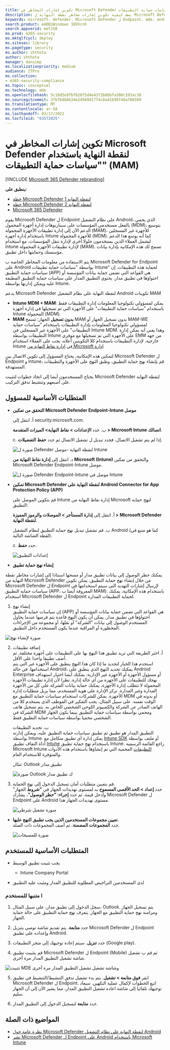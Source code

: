 ```yaml
---
title: تكوين إشارات المخاطر في Microsoft Defender لنقطة النهاية باستخدام "سياسات حماية التطبيقات" (MAM)
description: يصف كيفية تكوين إشارات مخاطر نقطة النهاية ل Microsoft Defender باستخدام سياسات حماية التطبيقات
keywords: microsoft، defender، Microsoft Defender ل Endpoint، mde، android، التكوين، MAM، سياسات حماية التطبيقات، التطبيق المدار
search.product: eADQiWindows 10XVcnh
search.appverid: met150
ms.prod: m365-security
ms.mktglfcycl: deploy
ms.sitesec: library
ms.pagetype: security
ms.author: shthota
author: shthota
manager: dansimp
ms.localizationpriority: medium
audience: ITPro
ms.collection:
- m365-security-compliance
ms.topic: conceptual
ms.technology: mde
ms.openlocfilehash: 5c18d5e9fbf628f5d4e4373b866fa300c193ac30
ms.sourcegitcommit: 3fb76db6b34e24569417f4c8a41b99f46a780389
ms.translationtype: MT
ms.contentlocale: ar-SA
ms.lasthandoff: 03/17/2022
ms.locfileid: "63572025"
---
```

# <a name="configure-microsoft-defender-for-endpoint-risk-signals-using-app-protection-policies-mam"></a>تكوين إشارات المخاطر في Microsoft Defender لنقطة النهاية باستخدام "سياسات حماية التطبيقات" (MAM)

[!INCLUDE [Microsoft 365 Defender rebranding](../../includes/microsoft-defender.md)]

**ينطبق على:**
- [خطة Microsoft Defender لنقطة النهاية 1](https://go.microsoft.com/fwlink/p/?linkid=2154037)
- [خطة Microsoft Defender لنقطة النهاية 2](https://go.microsoft.com/fwlink/p/?linkid=2154037)
- [Microsoft 365 Defender](https://go.microsoft.com/fwlink/?linkid=2118804)



يقوم Microsoft Defender ل Endpoint على نظام التشغيل Android، الذي يحمي بالفعل مستخدمي المؤسسات على سيناريوهات إدارة أجهزة المحمول (MDM)، بتوسيع الدعم الآن إلى إدارة تطبيقات الأجهزة المحمولة (MAM)، للأجهزة غير المسجلين باستخدام إدارة أجهزة Intune للأجهزة المحمولة (MDM). كما أنه يوسع هذا الدعم ليشمل العملاء الذين يستخدمون حلولا أخرى لإدارة تنقل المؤسسات، مع استخدام Intune لإدارة تطبيقات الأجهزة المحمولة (MAM). تسمح لك هذه الإمكانية بإدارة بيانات مؤسستك وحمايتها داخل تطبيق.

يتم الاستفادة من معلومات المخاطر الخاصة ب Microsoft Defender for Endpoint على Android بواسطة "سياسات حماية تطبيقات Intune" لحماية هذه التطبيقات. إن سياسات حماية التطبيق (APP) هي القواعد التي تضمن حماية بيانات المؤسسة أو احتواؤها في تطبيق مدار. يحتوي التطبيق المدار على سياسات حماية التطبيق المطبقة عليه ويمكن إدارتها بواسطة Intune.  

يدعم Microsoft Defender لنقطة النهاية على نظام التشغيل Android تكوينات MAM
- **Intune MDM + MAM**: يمكن لمسؤولي تكنولوجيا المعلومات إدارة التطبيقات فقط باستخدام "سياسات حماية التطبيقات" على الأجهزة التي تم تسجيلها في إدارة أجهزة Intune المحمولة (MDM).
- **MAM بدون تسجيل** الجهاز: تسمح MAM بدون تسجيل الجهاز أو MAM-WE لمسؤولي تكنولوجيا المعلومات بإدارة التطبيقات باستخدام "سياسات [](/mem/intune/app/app-protection-policy) حماية التطبيقات" على الأجهزة غير المسجلين في Intune MDM. وهذا يعني أنه يمكن إدارة التطبيقات بواسطة Intune على الأجهزة التي تم تسجيلها مع موفري EMM من جهة خارجية. لإدارة التطبيقات باستخدام كلا التكوينين أعلاه، يجب على العملاء استخدام Intune في [إدارة نقاط النهاية من Microsoft إدارة](https://go.microsoft.com/fwlink/?linkid=2109431)

لتمكين هذه الإمكانية، يحتاج المسؤول إلى تكوين الاتصال بين Microsoft Defender ل Endpoint و Intune، قم بإنشاء نهج حماية التطبيق، وطبق النهج على الأجهزة والتطبيقات المستهدفة. 
 
يحتاج المستخدمون أيضا إلى اتخاذ خطوات لتثبيت Microsoft Defender لنقطة النهاية على أصبعهم وتنشيط تدفق التركيب.


## <a name="admin-prerequisites"></a>المتطلبات الأساسية للمسؤول

- **التحقق من تمكين Microsoft Defender Endpoint-Intune موصل**

  أ. انتقل إلى security.microsoft.com. 

  ب. حدد **الإعدادات > نقاط النهاية> الميزات المتقدمة > Microsoft Intune اتصالك**.

  c. إذا لم يتم تشغيل الاتصال، فحدد تبديل ل تشغيل الاتصال ثم حدد **حفظ التفضيلات**.

  ![صورة ل Defender لنقطة النهاية -موصل Intune](images/enable-intune-connection.png)

  د. انتقل إلى **إدارة نقاط النهاية من Microsoft (Intune)** والتحقق من تمكين Microsoft Defender Endpoint-Intune موصل.

  ![صورة ل Defender Endpoint-Intune موصل في Intune](images/validate-intune-connector.png)

- **تمكين Microsoft Defender لنقطة النهاية على Android Connector for App Protection Policy (APP)**
  
  قم بتكوين الموصل على Intune إدارة نقاط النهاية من Microsoft لنهج حماية التطبيق:

  أ. انتقل إلى **إدارة المستأجر > الموصلات والرموز المميزة > Microsoft Defender لنقطة النهاية**.

  ب. قم تشغيل تبديل نهج حماية التطبيق لنظام التشغيل Android (كما هو متبع في لقطة الشاشة التالية).

  c. حدد **حفظ**.

  ![إعدادات التطبيق](images/app-settings.png)

- **إنشاء نهج حماية تطبيق** 
 
يمكنك حظر الوصول إلى بيانات تطبيق مدار أو مسحها استنادا إلى إشارات مخاطر نقطة النهاية من Microsoft Defender من خلال إنشاء نهج حماية التطبيق.
يمكن تكوين Microsoft Defender ل Endpoint لإرسال إشارات التهديد التي سيتم استخدامها في سياسات حماية التطبيق (APP، المعروفة أيضا ب MAM). باستخدام هذه الإمكانية، يمكنك استخدام Microsoft Defender ل Endpoint لحماية التطبيقات المدارة.

1. إنشاء نهج <br>
إن سياسات حماية التطبيق (APP) هي القواعد التي تضمن حماية بيانات المؤسسة أو احتواؤها في تطبيق مدار. يمكن أن يكون النهج قاعدة يتم فرضها عندما يحاول المستخدم الوصول إلى بيانات "الشركة" أو نقلها، أو مجموعة من الإجراءات المحظورة أو المراقبة عندما يكون المستخدم داخل التطبيق. 

![صورة لإنشاء نهج](images/create-policy.png)

2. إضافة تطبيقات <br>
    أ. اختر الطريقة التي تريد تطبيق هذا النهج بها على التطبيقات على أجهزة مختلفة. ثم أضف تطبيقا واحدا على الأقل. <br>
    استخدم هذا الخيار لتحديد ما إذا كان هذا النهج ينطبق على الأجهزة غير التي يتم استخدامها. في حالة Android، يمكنك تحديد النهج الذي ينطبق على Android Enterprise أو مسؤول الأجهزة أو الأجهزة غير الإدارية. يمكنك أيضا اختيار استهداف نهجك للتطبيقات على الأجهزة من أي حالة إدارة.
نظرا لأن إدارة تطبيقات الأجهزة المحمولة لا تتطلب إدارة الأجهزة، يمكنك حماية بيانات الشركة على كل من الأجهزة المدارة وغير المدارة. تركز الإدارة على هوية المستخدم، مما يزيل متطلبات إدارة الأجهزة. يمكن للشركات استخدام سياسات حماية التطبيق مع MDM أو بدونه في الوقت نفسه. على سبيل المثال، يجب التفكير في الموظف الذي يستخدم كلا من الهاتف الصادر عن الشركة والكمبيوتر اللوحي الشخصي الخاص به. يتم تسجيل هاتف الشركة في MDM ومحمي بواسطة سياسات حماية التطبيق بينما يكون الجهاز الشخصي محميا بواسطة سياسات حماية التطبيق فقط.

    ب. تحديد التطبيقات<br>
    التطبيق المدار هو تطبيق تم تطبيق سياسات حماية التطبيق عليه، ويمكن إدارته بواسطة Intune. يمكن إدارة أي تطبيق متكامل مع [Intune SDK](/mem/intune/developer/app-sdk) أو ملتف بواسطة أداة التفاف تطبيق [Intune](/mem/intune/developer/apps-prepare-mobile-application-management) باستخدام نهج حماية تطبيق Intune. راجع القائمة الرسمية Microsoft Intune [التطبيقات](/mem/intune/apps/apps-supported-intune-apps) المحمية التي تم إنشاؤها باستخدام هذه الأدوات والمتوفرة للاستخدام العام.

    *مثال: Outlook تطبيق مدار*

    ![صورة Outlook ك تطبيق مدار](images/managed-app.png)

 3. قم بتعيين متطلبات أمان تسجيل الدخول إلى نهج الحماية. <br>
حدد **إعداد > الحد الأقصى المسموح** به لمستوى تهديدات الجهاز في **"شروط** الجهاز" وأدخل قيمة. ثم حدد **إجراء: "حظر الوصول".** يشارك Microsoft Defender ل Endpoint على Android مستوى تهديدات الجهاز هذا.

    ![صورة تشغيل شرطي](images/conditional-launch.png)


- **تعيين مجموعات المستخدمين الذين يجب تطبيق النهج عليها.**<br>
  حدد **المجموعات المضمنة**. ثم أضف المجموعات ذات الصلة. 

    ![صورة للمسيجات](images/assignment.png)


## <a name="end-user-prerequisites"></a>المتطلبات الأساسية للمستخدم
- يجب تثبيت تطبيق الوسيط
    - Intune Company Portal
    
- لدى المستخدمين التراخيص المطلوبة للتطبيق المدار ومثبت عليه التطبيق

### <a name="end-user-onboarding"></a>ا متنبها للمستخدم 

1. سجل الدخول إلى تطبيق مدار، على سبيل المثال، Outlook. يتم تسجيل الجهاز ومزامنة نهج حماية التطبيق مع الجهاز. يتعرف نهج حماية التطبيق على حالة حماية الجهاز.  

2. حدد **متابعة**. يتم تقديم شاشة توصي بتنزيل Microsoft Defender ل Endpoint وإعداده على تطبيق Android.

3. حدد **تنزيل**. سيتم إعادة توجيهك إلى متجر التطبيقات (Google play). 

4.  قم بتثبيت تطبيق Microsoft Defender ل Endpoint (Mobile) ثم قم ب تشغيل شاشة تشغيل التطبيق المدار مرة أخرى.

  ![تثبيت MDE وشاشة تشغيل تشغيل التطبيق المدار مرة أخرى](images/download-mde.png)

5.  انقر **فوق متابعة > تشغيل**. يتم بدء تشغيل تدفق التنشيط/التنشيط في تطبيق Microsoft Defender ل Endpoint. اتبع الخطوات لإكمال عملية التكهين. سيعاد توجيهك تلقائيا إلى شاشة اعاده تشغيل التطبيق المدار، مما يشير الآن إلى أن الجهاز سليم.

6. حدد **متابعة** لتسجيل الدخول إلى التطبيق المدار. 



## <a name="related-topics"></a>المواضيع ذات الصلة

- [نظرة عامة حول Microsoft Defender لنقطة النهاية على نظام التشغيل Android](microsoft-defender-endpoint-android.md)
- [نشر Microsoft Defender ل Endpoint على Android باستخدام Microsoft Intune](android-intune.md)

